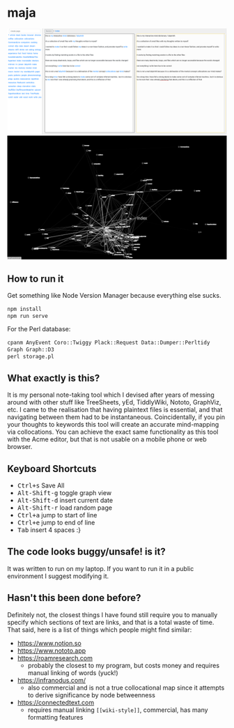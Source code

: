 # maja

![a screenshot](https://raw.githubusercontent.com/Tanami/maja/master/opt/maja.png)
![another screenshot](https://raw.githubusercontent.com/Tanami/maja/master/opt/graph.png)

## How to run it

Get something like Node Version Manager because everything else sucks.

```
npm install
npm run serve
```

For the Perl database:
```
cpanm AnyEvent Coro::Twiggy Plack::Request Data::Dumper::Perltidy Graph Graph::D3
perl storage.pl
```

## What exactly is this?
It is my personal note-taking tool which I devised after years of messing around with other stuff like TreeSheets, yEd, TiddlyWiki, Nototo, GraphViz, etc. I came to the realisation that having plaintext files is essential, and that navigating between them had to be instantaneous. Coincidentally, if you pin your thoughts to keywords this tool will create an accurate mind-mapping via collocations. You can achieve the exact same functionality as this tool with the Acme editor, but that is not usable on a mobile phone or web browser.

## Keyboard Shortcuts
- <kbd>Ctrl+s</kbd>  Save All
- <kbd>Alt-Shift-g</kbd>  toggle graph view
- <kbd>Alt-Shift-d</kbd>  insert current date
- <kbd>Alt-Shift-r</kbd>  load random page
- <kbd>Ctrl+a</kbd>  jump to start of line
- <kbd>Ctrl+e</kbd>  jump to end of line
- <kbd>Tab</kbd>  insert 4 spaces :}


## The code looks buggy/unsafe! is it?
It was written to run on my laptop. If you want to run it in a public environment I suggest modifying it.

## Hasn't this been done before?
Definitely not, the closest things I have found still require you to manually specify which sections of text are links, and that is a total waste of time. That said, here is a list of things which people might find similar:
 - https://www.notion.so
 - https://www.nototo.app
 - https://roamresearch.com
   - probably the closest to my program, but costs money and requires manual linking of words (yuck!)
 - https://infranodus.com/
   - also commercial and is not a true collocational map since it attempts to derive significance by node betweenness
 - https://connectedtext.com
   - requires manual linking `[[wiki-style]]`, commercial, has many formatting features
